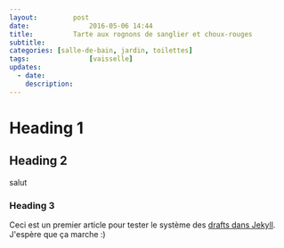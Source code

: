 ```yaml
---
layout:			post
date:				2016-05-06 14:44
title:			Tarte aux rognons de sanglier et choux-rouges
subtitle:		
categories:	[salle-de-bain, jardin, toilettes]
tags:				[vaisselle]
updates:
  - date:					
    description:	
---
```


# Heading 1

## Heading 2
salut

### Heading 3
Ceci est un premier article pour tester le système des <a href="https://jekyllrb.com/docs/drafts/" target="_blank">drafts dans Jekyll</a>. J'espère que ça marche :)